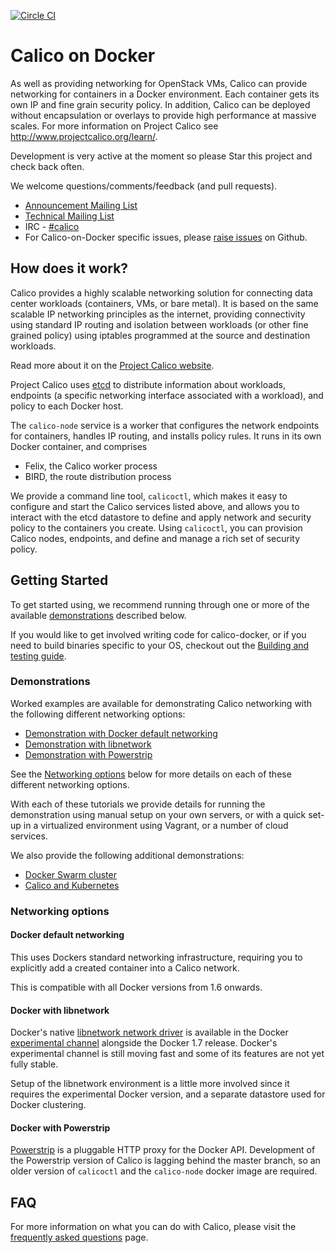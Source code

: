 [![Circle CI](https://circleci.com/gh/projectcalico/calico-docker/tree/master.svg?style=svg)](https://circleci.com/gh/projectcalico/calico-docker/tree/master)
# Calico on Docker
As well as providing networking for OpenStack VMs, Calico can provide
networking for containers in a Docker environment.  Each container gets its 
own IP and fine grain security policy.  In addition, Calico can be deployed 
without encapsulation or overlays to provide high performance at massive 
scales.  For more information on Project Calico see 
http://www.projectcalico.org/learn/.

Development is very active at the moment so please Star this project and check 
back often.

We welcome questions/comments/feedback (and pull requests).

* [Announcement Mailing List](http://lists.projectcalico.org/mailman/listinfo/calico-announce_lists.projectcalico.org)
* [Technical Mailing List](http://lists.projectcalico.org/mailman/listinfo/calico-tech_lists.projectcalico.org)
* IRC - [#calico][irc]
* For Calico-on-Docker specific issues, please [raise issues][raise-issues] on 
Github.

## How does it work?

Calico provides a highly scalable networking solution for connecting data 
center workloads (containers, VMs, or bare metal).  It is based on the same 
scalable IP networking principles as the internet, providing connectivity using
standard IP routing and isolation between workloads (or other fine grained
policy) using iptables programmed at the source and destination workloads.

Read more about it on the [Project Calico website][project-calico].

Project Calico uses [etcd][etcd] to distribute information about workloads, 
endpoints (a specific networking interface associated with a workload),
and policy to each Docker host.

The `calico-node` service is a worker that configures the network endpoints 
for containers, handles IP routing, and installs policy rules.  It runs in its 
own Docker container, and comprises
- Felix, the Calico worker process
- BIRD, the route distribution process

We provide a command line tool, `calicoctl`, which makes it easy to configure 
and start the Calico services listed above, and allows you to interact with 
the etcd datastore to define and apply network and security policy to the 
containers you create. Using `calicoctl`, you can provision Calico nodes, 
endpoints, and define and manage a rich set of security policy. 

## Getting Started

To get started using, we recommend running through one or more of the available 
[demonstrations](#demonstrations) described below.

If you would like to get involved writing code for calico-docker, or if you 
need to build binaries specific to your OS, checkout out the 
[Building and testing guide](docs/Building.md).

### Demonstrations

Worked examples are available for demonstrating Calico networking with the 
following different networking options:

- [Demonstration with Docker default networking](docs/getting-started/default-networking/Demonstration.md)
- [Demonstration with libnetwork](docs/getting-started/libnetwork/Demonstration.md)
- [Demonstration with Powerstrip](docs/getting-started/powerstrip/Demonstration.md)

See the [Networking options](#networking-options) below for more details on 
each of these different networking options.

With each of these tutorials we provide details for running the demonstration 
using manual setup on your own servers, or with a quick set-up in a virtualized
environment using Vagrant, or a number of cloud services.

We also provide the following additional demonstrations: 
- [Docker Swarm cluster](docs/getting-started/powerstrip/CalicoSwarm.md) 
- [Calico and Kubernetes](docs/kubernetes/README.md)


### Networking options

#### Docker default networking

This uses Dockers standard networking infrastructure, requiring you to 
explicitly add a created container into a Calico network.

This is compatible with all Docker versions from 1.6 onwards.

#### Docker with libnetwork

Docker's native [libnetwork network driver][libnetwork] is available in the 
Docker [experimental channel][docker-experimental] alongside the Docker 1.7 
release. Docker's experimental channel is still moving fast and some of its 
features are not yet fully stable.

Setup of the libnetwork environment is a little more involved since it requires
the experimental Docker version, and a separate datastore used for Docker 
clustering.

#### Docker with Powerstrip

[Powerstrip][powerstrip] is a pluggable HTTP proxy for the Docker API. Development 
of the Powerstrip version of Calico is lagging behind the master branch, so an 
older version of `calicoctl` and the `calico-node` docker image are required.
  
## FAQ 
For more information on what you can do with Calico, please visit the 
[frequently asked questions](docs/FAQ.md) page. 


[powerstrip]: https://github.com/ClusterHQ/powerstrip
[libnetwork]: https://github.com/docker/libnetwork
[raise-issues]: https://github.com/projectcalico/calico-docker/issues/new
[docker-experimental]: https://github.com/docker/docker/tree/master/experimental
[irc]: http://webchat.freenode.net?randomnick=1&channels=%23calico&uio=d4
[project-calico]: http://www.projectcalico.org
[etcd]: https://github.com/coreos/etcd
